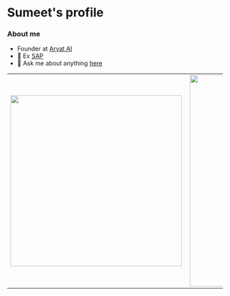 # Sumeet's profile

### About me
- Founder at [Arvat AI](http://arvat.ai/)
- 💼 Ex [SAP](http://sap.com/)
- 💬 Ask me about anything [here](https://github.com/sumeetpatil/sumeetpatil/issues)

<center>
  <table>
    <tr>
        <td><img width="400px" align="left" src="https://github-readme-stats.vercel.app/api/top-langs/?username=sumeetpatil&hide=html&layout=compact&show_icons=true&theme=prussian" /></td>
        <td><img width="495px" align="left" src="https://github-readme-stats.vercel.app/api?username=sumeetpatil&show_icons=true&theme=prussian" /></td>
    </tr>   
  </table>
</center>  
